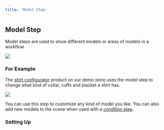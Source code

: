 ```yaml
---
title: 'Model Step'
---
```


## Model Step

Model steps are used to show different models or areas of models in a workflow.

![](https://help.spiff.com.au/user/pages/04.Spiff-Concepts/04.step-types/13.model-step/9wndxe3a-900.jpg)

### For Example

The [shirt configurator](https://demo.spiff.com.au/collections/demo-products/products/custom-shirt-configurator) product on our demo store uses the model step to change what kind of collar, cuffs and placket a shirt has.

![](https://help.spiff.com.au/user/pages/04.Spiff-Concepts/04.step-types/13.model-step/Screen%20Shot%202021-06-15%20at%2012.00.45%20pm.png)

You can use this step to customize any kind of model you like. You can also add new models to the scene when used with a [condition step](https://help.spiff.com.au/spiff-concepts/workflows/step-details/conditions).

### Setting Up